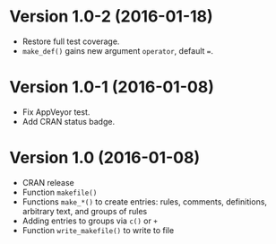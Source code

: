 Version 1.0-2 (2016-01-18)
===

- Restore full test coverage.
- `make_def()` gains new argument `operator`, default `=`.


Version 1.0-1 (2016-01-08)
===

- Fix AppVeyor test.
- Add CRAN status badge.


Version 1.0 (2016-01-08)
===

- CRAN release
- Function `makefile()`
- Functions `make_*()` to create entries: rules, comments, 
  definitions, arbitrary text, and groups of rules
- Adding entries to groups via `c()` or `+`
- Function `write_makefile()` to write to file
